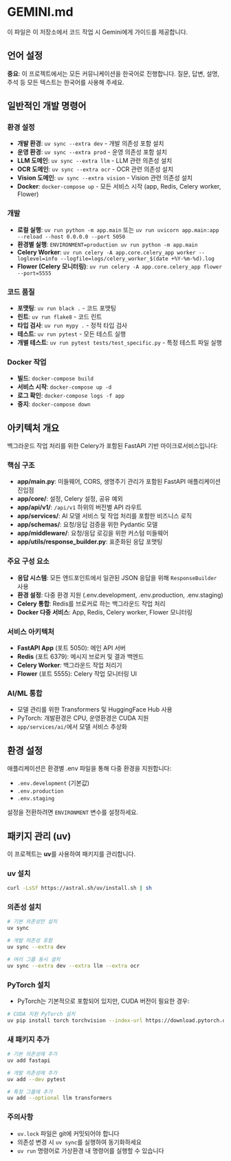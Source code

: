 # GEMINI.md

이 파일은 이 저장소에서 코드 작업 시 Gemini에게 가이드를 제공합니다.

## 언어 설정
**중요**: 이 프로젝트에서는 모든 커뮤니케이션을 한국어로 진행합니다. 질문, 답변, 설명, 주석 등 모든 텍스트는 한국어를 사용해 주세요.

## 일반적인 개발 명령어

### 환경 설정
- **개발 환경**: `uv sync --extra dev` - 개발 의존성 포함 설치
- **운영 환경**: `uv sync --extra prod` - 운영 의존성 포함 설치
- **LLM 도메인**: `uv sync --extra llm` - LLM 관련 의존성 설치
- **OCR 도메인**: `uv sync --extra ocr` - OCR 관련 의존성 설치
- **Vision 도메인**: `uv sync --extra vision` - Vision 관련 의존성 설치
- **Docker**: `docker-compose up` - 모든 서비스 시작 (app, Redis, Celery worker, Flower)

### 개발
- **로컬 실행**: `uv run python -m app.main` 또는 `uv run uvicorn app.main:app --reload --host 0.0.0.0 --port 5050`
- **환경별 실행**: `ENVIRONMENT=production uv run python -m app.main`
- **Celery Worker**: `uv run celery -A app.core.celery_app worker --loglevel=info --logfile=logs/celery_worker_$(date +%Y-%m-%d).log`
- **Flower (Celery 모니터링)**: `uv run celery -A app.core.celery_app flower --port=5555`

### 코드 품질
- **포맷팅**: `uv run black .` - 코드 포맷팅
- **린트**: `uv run flake8` - 코드 린트
- **타입 검사**: `uv run mypy .` - 정적 타입 검사
- **테스트**: `uv run pytest` - 모든 테스트 실행
- **개별 테스트**: `uv run pytest tests/test_specific.py` - 특정 테스트 파일 실행

### Docker 작업
- **빌드**: `docker-compose build`
- **서비스 시작**: `docker-compose up -d`
- **로그 확인**: `docker-compose logs -f app`
- **중지**: `docker-compose down`

## 아키텍처 개요

백그라운드 작업 처리를 위한 Celery가 포함된 FastAPI 기반 마이크로서비스입니다:

### 핵심 구조
- **app/main.py**: 미들웨어, CORS, 생명주기 관리가 포함된 FastAPI 애플리케이션 진입점
- **app/core/**: 설정, Celery 설정, 공유 예외
- **app/api/v1/**: `/api/v1` 하위의 버전별 API 라우트
- **app/services/**: AI 모델 서비스 및 작업 처리를 포함한 비즈니스 로직
- **app/schemas/**: 요청/응답 검증을 위한 Pydantic 모델
- **app/middleware/**: 요청/응답 로깅을 위한 커스텀 미들웨어
- **app/utils/response_builder.py**: 표준화된 응답 포맷팅

### 주요 구성 요소
- **응답 시스템**: 모든 엔드포인트에서 일관된 JSON 응답을 위해 `ResponseBuilder` 사용
- **환경 설정**: 다중 환경 지원 (.env.development, .env.production, .env.staging)
- **Celery 통합**: Redis를 브로커로 하는 백그라운드 작업 처리
- **Docker 다중 서비스**: App, Redis, Celery worker, Flower 모니터링

### 서비스 아키텍처
- **FastAPI App** (포트 5050): 메인 API 서버
- **Redis** (포트 6379): 메시지 브로커 및 결과 백엔드
- **Celery Worker**: 백그라운드 작업 처리기
- **Flower** (포트 5555): Celery 작업 모니터링 UI

### AI/ML 통합
- 모델 관리를 위한 Transformers 및 HuggingFace Hub 사용
- PyTorch: 개발환경은 CPU, 운영환경은 CUDA 지원
- `app/services/ai/`에서 모델 서비스 추상화

## 환경 설정

애플리케이션은 환경별 .env 파일을 통해 다중 환경을 지원합니다:
- `.env.development` (기본값)
- `.env.production`
- `.env.staging`

설정을 전환하려면 `ENVIRONMENT` 변수를 설정하세요.

## 패키지 관리 (uv)

이 프로젝트는 **uv**를 사용하여 패키지를 관리합니다.

### uv 설치
```bash
curl -LsSf https://astral.sh/uv/install.sh | sh
```

### 의존성 설치
```bash
# 기본 의존성만 설치
uv sync

# 개발 의존성 포함
uv sync --extra dev

# 여러 그룹 동시 설치
uv sync --extra dev --extra llm --extra ocr
```

### PyTorch 설치
- PyTorch는 기본적으로 포함되어 있지만, CUDA 버전이 필요한 경우:
```bash
# CUDA 지원 PyTorch 설치
uv pip install torch torchvision --index-url https://download.pytorch.org/whl/cu118
```

### 새 패키지 추가
```bash
# 기본 의존성에 추가
uv add fastapi

# 개발 의존성에 추가
uv add --dev pytest

# 특정 그룹에 추가
uv add --optional llm transformers
```

### 주의사항
- `uv.lock` 파일은 git에 커밋되어야 합니다
- 의존성 변경 시 `uv sync`를 실행하여 동기화하세요
- `uv run` 명령어로 가상환경 내 명령어를 실행할 수 있습니다